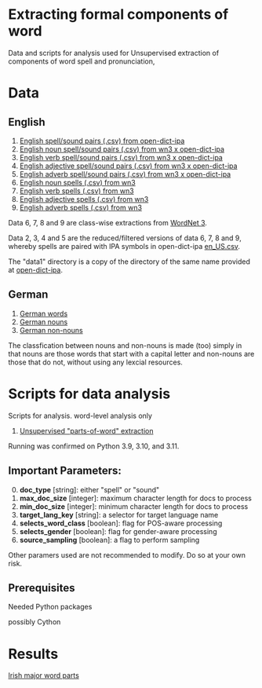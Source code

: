 # Extracting formal components of word

Data and scripts for analysis used for Unsupervised extraction of components of word spell and pronunciation,

# Data

## English

1. [English spell/sound pairs (.csv) from open-dict-ipa](data/open-dict-ipa/data1/en_US.csv.gz)
2. [English noun spell/sound pairs (.csv) from wn3 x open-dict-ipa](data/wn3/en_N_only.csv)
3. [English verb spell/sound pairs (.csv) from wn3 x open-dict-ipa](data/wn3/en_V_only.csv)
4. [English adjective spell/sound pairs (.csv) from wn3 x open-dict-ipa](data/wn3/en_A_only.csv)
5. [English adverb spell/sound pairs (.csv) from wn3 x open-dict-ipa](data/wn3/en_R_only.csv)
6. [English noun spells (.csv) from wn3](data/wn3/en_N_only.csv)
7. [English verb spells (.csv) from wn3](data/wn3/en_V_only.csv)
8. [English adjective spells (.csv) from wn3](data/wn3/en_A_only.csv)
9. [English adverb spells (.csv) from wn3](data/wn3/en_R_only.csv)

Data 6, 7, 8 and 9 are class-wise extractions from [WordNet 3](http://wordnet.princeton.edu/).

Data 2, 3, 4 and 5 are the reduced/filtered versions of data 6, 7, 8 and 9, whereby spells are paired with IPA symbols in open-dict-ipa [en_US.csv](data/open-dict-ipa/data1/en_US.csv.gz).

The "data1" directory is a copy of the directory of the same name provided at [open-dict-ipa](https://github.com/open-dict-data/ipa-dict).

## German

1. [German words](data/open-dict-ipa/data1/de.csv.gz)
2. [German nouns](data/open-dict-ipa/data1a/de_N_only.csv.gz)
3. [German non-nouns](data/open-dict-ipa/data1a/de_non_N_only.csv.gz)

The classfication between nouns and non-nouns is made (too) simply in that nouns are those words that start with a capital letter and non-nouns are those that do not, without using any lexcial resources.

# Scripts for data analysis

Scripts for analysis. word-level analysis only

1. [Unsupervised "parts-of-word" extraction](explore-parts-of-word.ipynb)

Running was confirmed on Python 3.9, 3.10, and 3.11.

## Important Parameters:

0. **doc_type** [string]: either "spell" or "sound"
1. **max_doc_size** [integer]: maximum character length for docs to process
2. **min_doc_size** [integer]: minimum character length for docs to process
3. **target_lang_key** [string]: a selector for target language name
4. **selects_word_class** [boolean]: flag for POS-aware processing
5. **selects_gender** [boolean]: flag for gender-aware processing
6. **source_sampling** [boolean]: a flag to perform sampling

Other paramers used are not recommended to modify. Do so at your own risk.

## Prerequisites

Needed Python packages

possibly Cython

# Results

[Irish major word parts](results/Irish/spell)
